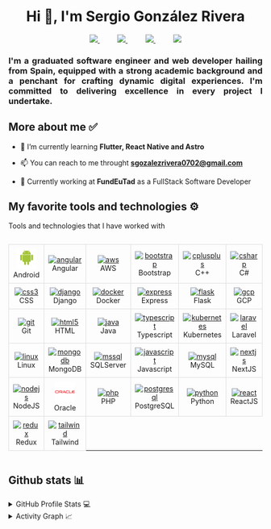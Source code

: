 <h1 align="center">Hi 👋, I'm Sergio González Rivera</h1>

<p></p>
<div align="center">

<a href="https://www.instagram.com/sergiogr2001/">
<img src="https://img.shields.io/badge/Instagram-%23E4405F.svg?style=for-the-badge&logo=Instagram&logoColor=white">
</a>
&nbsp;&nbsp;&nbsp;&nbsp;&nbsp;&nbsp;&nbsp;&nbsp;
<a href="https://www.twitter.com/">
<img src="https://img.shields.io/badge/Twitter-%231DA1F2.svg?style=for-the-badge&logo=Twitter&logoColor=white">
</a>
&nbsp;&nbsp;&nbsp;&nbsp;&nbsp;&nbsp;&nbsp;&nbsp;
<a href="https://www.linkedin.com/in/sergiogr0702">
<img src="https://img.shields.io/badge/Linkedin-%231DA1F2.svg?style=for-the-badge&logo=Linkedin&logoColor=white">
</a>
&nbsp;&nbsp;&nbsp;&nbsp;&nbsp;&nbsp;&nbsp;&nbsp;
<a href="https://t.me/sergiogr2001/">
<img src="https://img.shields.io/badge/telegram-2CA5E0?style=for-the-badge&logo=telegram&logoColor=white">
</a>
</div>

<p></p>

<h3 align="justify">I'm a graduated software engineer and web developer hailing from Spain, equipped with a strong academic background and a penchant for crafting dynamic digital experiences. I'm committed to delivering excellence in every project I undertake.</h3>

## More about me ✅

- 🌱 I’m currently learning **Flutter, React Native and Astro**

- 📫 You can reach to me throught **sgozalezrivera0702@gmail.com**

- 💼 Currently working at **FundEuTad** as a FullStack Software Developer

## My favorite tools and technologies ⚙️

<p>Tools and technologies that I have worked with</p>

<div style="overflow-x: auto;">
  <table style="width: 100%; border-collapse: collapse;">
    <tr>
      <td style="border: 1px solid #ddd; padding: 8px; text-align: center;">
        <a href="https://developer.android.com" target="_blank" rel="noreferrer"> <img src="https://raw.githubusercontent.com/devicons/devicon/master/icons/android/android-original-wordmark.svg" alt="android" width="40" height="40"/> </a>
        <br>Android
      </td>
      <td style="border: 1px solid #ddd; padding: 8px; text-align: center;">
        <a href="https://angular.io" target="_blank" rel="noreferrer"> <img src="https://angular.io/assets/images/logos/angular/angular.svg" alt="angular" width="40" height="40"/> </a>
        <br>Angular
      </td>
      <td style="border: 1px solid #ddd; padding: 8px; text-align: center;">
        <a href="https://aws.amazon.com" target="_blank" rel="noreferrer"> <img src="https://techstack-generator.vercel.app/aws-icon.svg" alt="aws" width="40" height="40"/> </a>
        <br>AWS
      </td>
      <td style="border: 1px solid #ddd; padding: 8px; text-align: center;">
        <a href="https://getbootstrap.com" target="_blank" rel="noreferrer"> <img src="https://skillicons.dev/icons?i=bootstrap" alt="bootstrap" width="40" height="40"/> </a>
        <br>Bootstrap
      </td>
      <td style="border: 1px solid #ddd; padding: 8px; text-align: center;">
        <a href="https://www.w3schools.com/cpp/" target="_blank" rel="noreferrer"> <img src="https://techstack-generator.vercel.app/cpp-icon.svg" alt="cplusplus" width="40" height="40"/> </a>
        <br>C++
      </td>
      <td style="border: 1px solid #ddd; padding: 8px; text-align: center;">
        <a href="https://www.w3schools.com/cs/" target="_blank" rel="noreferrer"> <img src="https://techstack-generator.vercel.app/csharp-icon.svg" alt="csharp" width="40" height="40"/> </a>
        <br>C#
      </td>
    </tr>
    <tr>
      <td style="border: 1px solid #ddd; padding: 8px; text-align: center;">
        <a href="https://www.w3schools.com/css/" target="_blank" rel="noreferrer"> <img src="https://skillicons.dev/icons?i=css" alt="css3" width="40" height="40"/> </a>
        <br>CSS
      </td>
      <td style="border: 1px solid #ddd; padding: 8px; text-align: center;">
        <a href="https://www.djangoproject.com/" target="_blank" rel="noreferrer"> <img src="https://techstack-generator.vercel.app/django-icon.svg" alt="django" width="40" height="40"/> </a>
        <br>Django
      </td>
      <td style="border: 1px solid #ddd; padding: 8px; text-align: center;">
        <a href="https://www.docker.com/" target="_blank" rel="noreferrer"> <img src="https://techstack-generator.vercel.app/docker-icon.svg" alt="docker" width="40" height="40"/> </a>
        <br>Docker
      </td>
      <td style="border: 1px solid #ddd; padding: 8px; text-align: center;">
        <a href="https://expressjs.com" target="_blank" rel="noreferrer"> <img src="https://skillicons.dev/icons?i=express" alt="express" width="40" height="40"/> </a>
        <br>Express
      </td>
      <td style="border: 1px solid #ddd; padding: 8px; text-align: center;">
        <a href="https://flask.palletsprojects.com/" target="_blank" rel="noreferrer"> <img src="https://skillicons.dev/icons?i=flask" alt="flask" width="40" height="40"/> </a>
      <br>Flask
      </td>
      <td style="border: 1px solid #ddd; padding: 8px; text-align: center;">
        <a href="https://cloud.google.com" target="_blank" rel="noreferrer"> <img src="https://www.vectorlogo.zone/logos/google_cloud/google_cloud-icon.svg" alt="gcp" width="40" height="40"/> </a>
        <br>GCP
      </td>
    </tr>
    <tr>
      <td style="border: 1px solid #ddd; padding: 8px; text-align: center;">
        <a href="https://git-scm.com/" target="_blank" rel="noreferrer"> <img src="https://skillicons.dev/icons?i=git" alt="git" width="40" height="40"/> </a>
        <br>Git
      </td>
      <td style="border: 1px solid #ddd; padding: 8px; text-align: center;">
        <a href="https://www.w3.org/html/" target="_blank" rel="noreferrer"> <img src="https://skillicons.dev/icons?i=html" alt="html5" width="40" height="40"/> </a>
        <br>HTML
      </td>
      <td style="border: 1px solid #ddd; padding: 8px; text-align: center;">
        <a href="https://www.java.com" target="_blank" rel="noreferrer"> <img src="https://techstack-generator.vercel.app/java-icon.svg" alt="java" width="40" height="40"/> </a>
        <br>Java
      </td>
      <td style="border: 1px solid #ddd; padding: 8px; text-align: center;">
        <a href="https://www.typescriptlang.org/" target="_blank" rel="noreferrer"> <img src="https://techstack-generator.vercel.app/ts-icon.svg" alt="typescript" width="40" height="40"/> </a>
        <br>Typescript
      </td>
      <td style="border: 1px solid #ddd; padding: 8px; text-align: center;">
        <a href="https://kubernetes.io" target="_blank" rel="noreferrer"> <img src="https://techstack-generator.vercel.app/kubernetes-icon.svg" alt="kubernetes" width="40" height="40"/> </a>
        <br>Kubernetes
      </td>
      <td style="border: 1px solid #ddd; padding: 8px; text-align: center;">
        <a href="https://laravel.com/" target="_blank" rel="noreferrer"> <img src="https://skillicons.dev/icons?i=laravel" alt="laravel" width="40" height="40"/> </a>
        <br>Laravel
      </td>
    </tr>
    <tr>
      <td style="border: 1px solid #ddd; padding: 8px; text-align: center;">
        <a href="https://www.linux.org/" target="_blank" rel="noreferrer"> <img src="https://skillicons.dev/icons?i=linux" alt="linux" width="40" height="40"/> </a>
        <br>Linux
      </td>
      <td style="border: 1px solid #ddd; padding: 8px; text-align: center;">
        <a href="https://www.mongodb.com/" target="_blank" rel="noreferrer"> <img src="https://skillicons.dev/icons?i=mongo" alt="mongodb" width="40" height="40"/> </a>
        <br>MongoDB
      </td>
      <td style="border: 1px solid #ddd; padding: 8px; text-align: center;">
        <a href="https://www.microsoft.com/en-us/sql-server" target="_blank" rel="noreferrer"> <img src="https://www.svgrepo.com/show/303229/microsoft-sql-server-logo.svg" alt="mssql" width="40" height="40"/> </a>
        <br>SQLServer
      </td>
      <td style="border: 1px solid #ddd; padding: 8px; text-align: center;">
        <a href="https://developer.mozilla.org/en-US/docs/Web/JavaScript" target="_blank" rel="noreferrer"> <img src="https://techstack-generator.vercel.app/js-icon.svg" alt="javascript" width="40" height="40"/> </a>
        <br>Javascript
      </td>
      <td style="border: 1px solid #ddd; padding: 8px; text-align: center;">
        <a href="https://www.mysql.com/" target="_blank" rel="noreferrer"> <img src="https://techstack-generator.vercel.app/mysql-icon.svg" alt="mysql" width="40" height="40"/> </a>
        <br>MySQL
      </td>
      <td style="border: 1px solid #ddd; padding: 8px; text-align: center;">
        <a href="https://nextjs.org/" target="_blank" rel="noreferrer"> <img src="https://skillicons.dev/icons?i=next" alt="nextjs" width="40" height="40"/> </a>
        <br>NextJS
      </td>
    </tr>
    <tr>
      <td style="border: 1px solid #ddd; padding: 8px; text-align: center;">
        <a href="https://nodejs.org" target="_blank" rel="noreferrer"> <img src="https://skillicons.dev/icons?i=nodejs" alt="nodejs" width="40" height="40"/> </a>
        <br>NodeJS
      </td>
      <td style="border: 1px solid #ddd; padding: 8px; text-align: center;">
        <a href="https://www.oracle.com/" target="_blank" rel="noreferrer"> <img src="https://raw.githubusercontent.com/devicons/devicon/master/icons/oracle/oracle-original.svg" alt="oracle" width="40" height="40"/> </a>
        <br>Oracle
      </td>
      <td style="border: 1px solid #ddd; padding: 8px; text-align: center;">
        <a href="https://www.php.net" target="_blank" rel="noreferrer"> <img src="https://skillicons.dev/icons?i=php" alt="php" width="40" height="40"/> </a>
        <br>PHP
      </td>
      <td style="border: 1px solid #ddd; padding: 8px; text-align: center;">
        <a href="https://www.postgresql.org" target="_blank" rel="noreferrer"> <img src="https://skillicons.dev/icons?i=postgresql" alt="postgresql" width="40" height="40"/> </a>
        <br>PostgreSQL
      </td>
      <td style="border: 1px solid #ddd; padding: 8px; text-align: center;">
        <a href="https://www.python.org" target="_blank" rel="noreferrer"> <img src="https://techstack-generator.vercel.app/python-icon.svg" alt="python" width="40" height="40"/> </a>
        <br>Python
      </td>
      <td style="border: 1px solid #ddd; padding: 8px; text-align: center;">
        <a href="https://reactjs.org/" target="_blank" rel="noreferrer"> <img src="https://techstack-generator.vercel.app/react-icon.svg" alt="react" width="40" height="40"/> </a>
        <br>ReactJS
      </td>
    </tr>
    <tr>
      <td style="border: 1px solid #ddd; padding: 8px; text-align: center;">
        <a href="https://redux.js.org" target="_blank" rel="noreferrer"> <img src="https://techstack-generator.vercel.app/redux-icon.svg" alt="redux" width="40" height="40"/> </a>
        <br>Redux
      </td>
      <td style="border: 1px solid #ddd; padding: 8px; text-align: center;">
        <a href="https://tailwindcss.com/" target="_blank" rel="noreferrer"> <img src="https://www.vectorlogo.zone/logos/tailwindcss/tailwindcss-icon.svg" alt="tailwind" width="40" height="40"/> </a>
        <br>Tailwind
      </td>
    </tr>
  </table>
</div>


## Github stats 📊
<details>
<summary>GitHub Profile Stats 💻</summary>
<br/>
<div style="display: flex; justify-content: space-between; flex-wrap: wrap;">
<p><img src="https://github-readme-stats.vercel.app/api/top-langs?username=sergiogr0702&show_icons=true&locale=en&layout=compact&theme=dracula#gh-dark-mode-only" alt="sergiogr0702" height="192px" /></p>

<p><img src="https://github-readme-stats.vercel.app/api/top-langs?username=sergiogr0702&show_icons=true&locale=en&layout=compact&theme=default#gh-light-mode-only" alt="sergiogr0702" height="192px" /></p>

<p><img src="https://github-readme-stats.vercel.app/api?username=sergiogr0702&show_icons=true&locale=en&theme=dracula#gh-dark-mode-only" alt="sergiogr0702" height="192px" /></p>

<p><img src="https://github-readme-stats.vercel.app/api?username=sergiogr0702&show_icons=true&locale=en&theme=default#gh-light-mode-only" alt="sergiogr0702" height="192px" /></p>
</div>
</details>


<details>
  <summary>Activity Graph 📈</summary>
  <br/>

[![Sergio's github activity graph](https://github-readme-activity-graph.vercel.app/graph?username=sergiogr0702&bg_color=ffffff&color=000000&line=04e61b&point=403d3d&area=true&hide_border=true)](https://github.com/sergiogr0702/)

</details>
